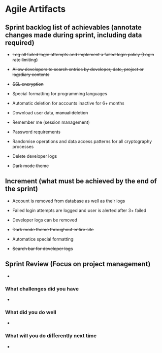 # Agile Artifacts

## Sprint backlog list of achievables (annotate changes made during sprint, including data required)

- ~~Log all failed login attempts and implement a failed login policy (Login rate limiting)~~

- ~~Allow developers to search entries by developer, date, project or log/diary contents~~

- ~~SSL encryption~~

- Special formatting for programming languages

- Automatic deletion for accounts inactive for 6+ months

- Download user data, ~~manual deletion~~

- Remember me (session management)

- Password requirements

- Randomise operations and data access patterns for all cryptography processes

- Delete developer logs

- ~~Dark mode theme~~

## Increment (what must be achieved by the end of the sprint)

- Account is removed from database as well as their logs

- Failed login attempts are logged and user is alerted after 3+ failed

- Developer logs can be removed

- ~~Dark mode theme throughout entire site~~

- Automatice special formatting

- ~~Search bar for developer logs~~

## Sprint Review (Focus on project management)

- 

### What challenges did you have

- 

### What did you do well

- 

### What will you do differently next time

- 